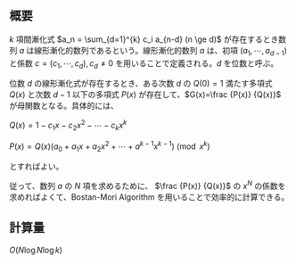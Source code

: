 ## 概要

$k$ 項間漸化式 $a_n = \sum_{d=1}^{k} c_i a_{n-d} (n \ge d)$ が存在するとき数列 $a$ は線形漸化的数列であるという。線形漸化的数列 $a$ は、初項 $(a_1, \cdots, a_{d-1})$ と係数 $c = (c_1, \cdots, c_d), c_d \neq 0$ を用いることで定義される。$d$ を位数と呼ぶ。

位数 $d$ の線形漸化式が存在するとき、ある次数 $d$ の $Q(0)=1$ 満たす多項式 $Q(x)$ と次数 $d-1$ 以下の多項式 $P(x)$ が存在して、$G(x)=\frac {P(x)} {Q(x)}$ が母関数となる。具体的には、

$Q(x) = 1 - c_1x - c_2x^2 - \cdots - c_kx^k$

$P(x) = Q(x)(a_0 + a_1x + a_2x^2 + \cdots + a^{k-1}x^{k-1}) \pmod {x^k}$

とすればよい。

従って、数列 $a$ の $N$ 項を求めるために、 $\frac {P(x)} {Q(x)}$ の $x^N$ の係数を求めればよくて、Bostan-Mori Algorithm を用いることで効率的に計算できる。


## 計算量

$O(N \log N \log k)$
